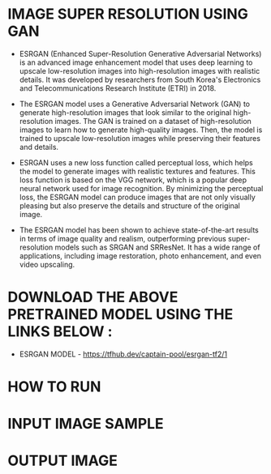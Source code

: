 # IMAGE SUPER RESOLUTION USING GAN


* ESRGAN (Enhanced Super-Resolution Generative Adversarial Networks) is an advanced image enhancement model that uses deep learning to upscale low-resolution images into high-resolution images with realistic details. It was developed by researchers from South Korea's Electronics and Telecommunications Research Institute (ETRI) in 2018.

* The ESRGAN model uses a Generative Adversarial Network (GAN) to generate high-resolution images that look similar to the original high-resolution images. The GAN is trained on a dataset of high-resolution images to learn how to generate high-quality images. Then, the model is trained to upscale low-resolution images while preserving their features and details.

* ESRGAN uses a new loss function called perceptual loss, which helps the model to generate images with realistic textures and features. This loss function is based on the VGG network, which is a popular deep neural network used for image recognition. By minimizing the perceptual loss, the ESRGAN model can produce images that are not only visually pleasing but also preserve the details and structure of the original image.

* The ESRGAN model has been shown to achieve state-of-the-art results in terms of image quality and realism, outperforming previous super-resolution models such as SRGAN and SRResNet. It has a wide range of applications, including image restoration, photo enhancement, and even video upscaling.






# DOWNLOAD THE ABOVE PRETRAINED MODEL USING THE LINKS BELOW :

* ESRGAN MODEL - https://tfhub.dev/captain-pool/esrgan-tf2/1

# HOW TO RUN



# INPUT IMAGE SAMPLE 



# OUTPUT IMAGE

